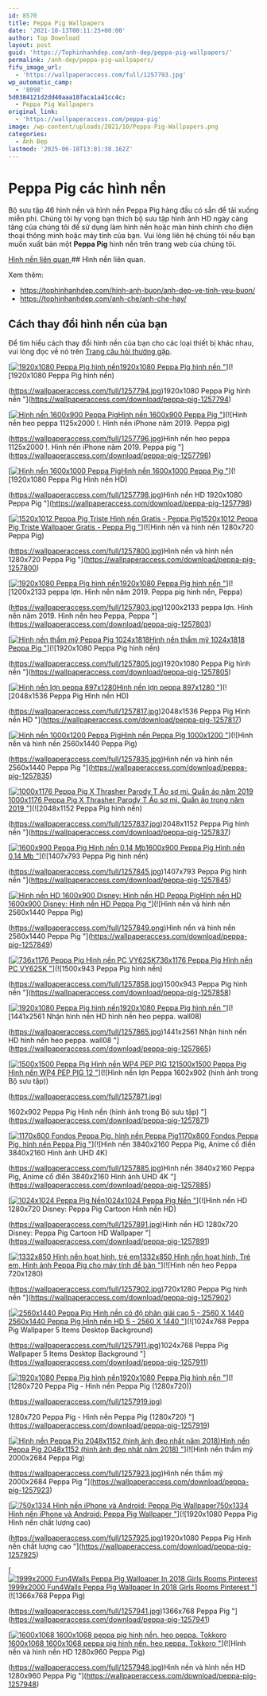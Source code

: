 ```yaml
---
id: 8570
title: Peppa Pig Wallpapers
date: '2021-10-13T00:11:25+00:00'
author: Top Download
layout: post
guid: 'https://Tophinhanhdep.com/anh-dep/peppa-pig-wallpapers/'
permalink: /anh-dep/peppa-pig-wallpapers/
fifu_image_url:
  - 'https://wallpaperaccess.com/full/1257793.jpg'
wp_automatic_camp:
  - '8098'
5d0384121d2dd40aaa18faca1a41cc4c:
  - Peppa Pig Wallpapers
original_link:
  - 'https://wallpaperaccess.com/peppa-pig'
image: /wp-content/uploads/2021/10/Peppa-Pig-Wallpapers.png
categories:
  - Ảnh Đẹp
lastmod: '2025-06-18T13:01:38.162Z'
---
```

# Peppa Pig các hình nền

Bộ sưu tập 46 hình nền và hình nền Peppa Pig hàng đầu có sẵn để tải xuống miễn phí. Chúng tôi hy vọng bạn thích bộ sưu tập hình ảnh HD ngày càng tăng của chúng tôi để sử dụng làm hình nền hoặc màn hình chính cho điện thoại thông minh hoặc máy tính của bạn. Vui lòng liên hệ chúng tôi nếu bạn muốn xuất bản một **Peppa Pig** hình nền trên trang web của chúng tôi.

[Hình nền liên quan ](#related) ## Hình nền liên quan.

   
 Xem thêm:

   
- <https://tophinhanhdep.com/hinh-anh-buon/anh-dep-ve-tinh-yeu-buon/>
- <https://tophinhanhdep.com/anh-che/anh-che-hay/>

## Cách thay đổi hình nền của bạn

Để tìm hiểu cách thay đổi hình nền của bạn cho các loại thiết bị khác nhau, vui lòng đọc về nó trên [Trang câu hỏi thường gặp](https://tophinhanhdep.com/faq/).

  
[[![1920x1080 Peppa Pig hình nền](https://wallpaperaccess.com/full/1257793.jpg)1920x1080 Peppa Pig hình nền "](https://wallpaperaccess.com/download/peppa-pig-1257793)](![1920x1080 Peppa Pig hình nền)

(https://wallpaperaccess.com/full/1257794.jpg)1920x1080 Peppa Pig hình nền "](https://wallpaperaccess.com/download/peppa-pig-1257794)

[[![Hình nền 1600x900 Peppa Pig](https://wallpaperaccess.com/full/1257795.jpg)Hình nền 1600x900 Peppa Pig "](https://wallpaperaccess.com/download/peppa-pig-1257795)](![Hình nền heo peppa 1125x2000 !.  Hình nền iPhone năm 2019. Peppa pig)

(https://wallpaperaccess.com/full/1257796.jpg)Hình nền heo peppa 1125x2000 !. Hình nền iPhone năm 2019. Peppa pig "](https://wallpaperaccess.com/download/peppa-pig-1257796)

[[![Hình nền 1600x1000 Peppa Pig](https://wallpaperaccess.com/full/1257797.png)Hình nền 1600x1000 Peppa Pig "](https://wallpaperaccess.com/download/peppa-pig-1257797)](![1920x1080 Peppa Pig Hình nền HD)

(https://wallpaperaccess.com/full/1257798.jpg)Hình nền HD 1920x1080 Peppa Pig "](https://wallpaperaccess.com/download/peppa-pig-1257798)

[[![1520x1012 Peppa Pig Triste Hình nền Gratis - Peppa Pig](https://wallpaperaccess.com/full/1257799.jpg)1520x1012 Peppa Pig Triste Wallpaper Gratis - Peppa Pig "](https://wallpaperaccess.com/download/peppa-pig-1257799)](![Hình nền và hình nền 1280x720 Peppa Pig)

(https://wallpaperaccess.com/full/1257800.jpg)Hình nền và hình nền 1280x720 Peppa Pig "](https://wallpaperaccess.com/download/peppa-pig-1257800)

[[![1920x1080 Peppa Pig hình nền](https://wallpaperaccess.com/full/1257801.jpg)1920x1080 Peppa Pig hình nền "](https://wallpaperaccess.com/download/peppa-pig-1257801)](![1200x2133 peppa lợn.  Hình nền năm 2019. Peppa pig hình nền, Peppa)

(https://wallpaperaccess.com/full/1257803.jpg)1200x2133 peppa lợn. Hình nền năm 2019. Hình nền heo Peppa, Peppa "](https://wallpaperaccess.com/download/peppa-pig-1257803)

[[![Hình nền thẩm mỹ Peppa Pig 1024x1818](https://wallpaperaccess.com/full/1257804.jpg)Hình nền thẩm mỹ 1024x1818 Peppa Pig "](https://wallpaperaccess.com/download/peppa-pig-1257804)](![1920x1080 Peppa Pig hình nền)

(https://wallpaperaccess.com/full/1257805.jpg)1920x1080 Peppa Pig hình nền "](https://wallpaperaccess.com/download/peppa-pig-1257805)

[[![Hình nền lợn peppa 897x1280](https://wallpaperaccess.com/full/1257815.jpg)Hình nền lợn peppa 897x1280 "](https://wallpaperaccess.com/download/peppa-pig-1257815)](![2048x1536 Peppa Pig Hình nền HD)

(https://wallpaperaccess.com/full/1257817.jpg)2048x1536 Peppa Pig Hình nền HD "](https://wallpaperaccess.com/download/peppa-pig-1257817)

[[![Hình nền 1000x1200 Peppa Pig](https://wallpaperaccess.com/full/1257818.jpg)Hình nền Peppa Pig 1000x1200 "](https://wallpaperaccess.com/download/peppa-pig-1257818)](![Hình nền và hình nền 2560x1440 Peppa Pig)

(https://wallpaperaccess.com/full/1257835.jpg)Hình nền và hình nền 2560x1440 Peppa Pig "](https://wallpaperaccess.com/download/peppa-pig-1257835)

[[![1000x1176 Peppa Pig X Thrasher Parody T Áo sơ mi.  Quần áo năm 2019](https://wallpaperaccess.com/full/1257836.jpg)1000x1176 Peppa Pig X Thrasher Parody T Áo sơ mi. Quần áo trong năm 2019 "](https://wallpaperaccess.com/download/peppa-pig-1257836)](![2048x1152 Peppa Pig hình nền)

(https://wallpaperaccess.com/full/1257837.jpg)2048x1152 Peppa Pig hình nền "](https://wallpaperaccess.com/download/peppa-pig-1257837)

[[![1600x900 Peppa Pig Hình nền 0.14 Mb](https://wallpaperaccess.com/full/1257842.jpg)1600x900 Peppa Pig Hình nền 0,14 Mb "](https://wallpaperaccess.com/download/peppa-pig-1257842)](![1407x793 Peppa Pig hình nền)

(https://wallpaperaccess.com/full/1257845.jpg)1407x793 Peppa Pig hình nền "](https://wallpaperaccess.com/download/peppa-pig-1257845)

[[![Hình nền HD 1600x900 Disney: Hình nền HD Peppa Pig](https://wallpaperaccess.com/full/1257846.jpg)Hình nền HD 1600x900 Disney: Hình nền HD Peppa Pig "](https://wallpaperaccess.com/download/peppa-pig-1257846)](![Hình nền và hình nền 2560x1440 Peppa Pig)

(https://wallpaperaccess.com/full/1257849.png)Hình nền và hình nền 2560x1440 Peppa Pig "](https://wallpaperaccess.com/download/peppa-pig-1257849)

[[![736x1176 Peppa Pig Hình nền PC VY62SK](https://wallpaperaccess.com/full/1257851.jpg)736x1176 Peppa Pig Hình nền PC VY62SK "](https://wallpaperaccess.com/download/peppa-pig-1257851)](![1500x943 Peppa Pig hình nền)

(https://wallpaperaccess.com/full/1257858.jpg)1500x943 Peppa Pig hình nền "](https://wallpaperaccess.com/download/peppa-pig-1257858)

[[![1920x1080 Peppa Pig hình nền](https://wallpaperaccess.com/full/1257862.jpg)1920x1080 Peppa Pig hình nền "](https://wallpaperaccess.com/download/peppa-pig-1257862)](![1441x2561 Nhận hình nền HD hình nền heo peppa.  wall08)

(https://wallpaperaccess.com/full/1257865.jpg)1441x2561 Nhận hình nền HD hình nền heo peppa. wall08 "](https://wallpaperaccess.com/download/peppa-pig-1257865)

[[![1500x1500 Peppa Pig Hình nền WP4 PEP PIG 12](https://wallpaperaccess.com/full/1257867.jpg)1500x1500 Peppa Pig Hình nền WP4 PEP PIG 12 "](https://wallpaperaccess.com/download/peppa-pig-1257867)](![Hình nền lợn Peppa 1602x902 (hình ảnh trong Bộ sưu tập))

(https://wallpaperaccess.com/full/1257871.jpg)

1602x902 Peppa Pig Hình nền (hình ảnh trong Bộ sưu tập) "](https://wallpaperaccess.com/download/peppa-pig-1257871)

[[![1170x800 Fondos Peppa Pig, hình nền Peppa Pig](https://wallpaperaccess.com/full/1257882.jpg)1170x800 Fondos Peppa Pig, hình nền Peppa Pig "](https://wallpaperaccess.com/download/peppa-pig-1257882)](![Hình nền 3840x2160 Peppa Pig, Anime cổ điển 3840x2160 Hình ảnh UHD 4K)

(https://wallpaperaccess.com/full/1257885.jpg)Hình nền 3840x2160 Peppa Pig, Anime cổ điển 3840x2160 Hình ảnh UHD 4K "](https://wallpaperaccess.com/download/peppa-pig-1257885)

[[![1024x1024 Peppa Pig Nền](https://wallpaperaccess.com/full/1257889.jpg)1024x1024 Peppa Pig Nền "](https://wallpaperaccess.com/download/peppa-pig-1257889)](![Hình nền HD 1280x720 Disney: Peppa Pig Cartoon Hình nền HD)

(https://wallpaperaccess.com/full/1257891.jpg)Hình nền HD 1280x720 Disney: Peppa Pig Cartoon HD Wallpaper "](https://wallpaperaccess.com/download/peppa-pig-1257891)

[[![1332x850 Hình nền hoạt hình, trẻ em](https://wallpaperaccess.com/full/1257893.jpg)1332x850 Hình nền hoạt hình, Trẻ em, Hình ảnh Peppa Pig cho máy tính để bàn "](https://wallpaperaccess.com/download/peppa-pig-1257893)](![Hình nền heo Peppa 720x1280)

(https://wallpaperaccess.com/full/1257902.jpg)720x1280 Peppa Pig hình nền "](https://wallpaperaccess.com/download/peppa-pig-1257902)

[[![2560x1440 Peppa Pig Hình nền có độ phân giải cao 5 - 2560 X 1440](https://wallpaperaccess.com/full/1257909.jpg)2560x1440 Peppa Pig Hình nền HD 5 - 2560 X 1440 "](https://wallpaperaccess.com/download/peppa-pig-1257909)](![1024x768 Peppa Pig Wallpaper 5 Items Desktop Background)

(https://wallpaperaccess.com/full/1257911.jpg)1024x768 Peppa Pig Wallpaper 5 Items Desktop Background "](https://wallpaperaccess.com/download/peppa-pig-1257911)

[[![1920x1080 Peppa Pig hình nền](https://wallpaperaccess.com/full/1257913.jpg)1920x1080 Peppa Pig hình nền "](https://wallpaperaccess.com/download/peppa-pig-1257913)](![1280x720 Peppa Pig - Hình nền Peppa Pig (1280x720))

(https://wallpaperaccess.com/full/1257919.jpg)

1280x720 Peppa Pig - Hình nền Peppa Pig (1280x720) "](https://wallpaperaccess.com/download/peppa-pig-1257919)

[[![Hình nền Peppa Pig 2048x1152 (hình ảnh đẹp nhất năm 2018)](https://wallpaperaccess.com/full/1257920.jpg)Hình nền Peppa Pig 2048x1152 (hình ảnh đẹp nhất năm 2018) "](https://wallpaperaccess.com/download/peppa-pig-1257920)](![Hình nền thẩm mỹ 2000x2684 Peppa Pig)

(https://wallpaperaccess.com/full/1257923.jpg)Hình nền thẩm mỹ 2000x2684 Peppa Pig "](https://wallpaperaccess.com/download/peppa-pig-1257923)

[[![750x1334 Hình nền iPhone và Android: Peppa Pig Wallpaper](https://wallpaperaccess.com/full/1257924.jpg)750x1334 Hình nền iPhone và Android: Peppa Pig Wallpaper "](https://wallpaperaccess.com/download/peppa-pig-1257924)](![1920x1080 Peppa Pig Hình nền chất lượng cao)

(https://wallpaperaccess.com/full/1257925.jpg)1920x1080 Peppa Pig Hình nền chất lượng cao "](https://wallpaperaccess.com/download/peppa-pig-1257925)

[[![1999x2000 Fun4Walls Peppa Pig Wallpaper In 2018 Girls Rooms Pinterest](https://wallpaperaccess.com/full/1257937.jpg)1999x2000 Fun4Walls Peppa Pig Wallpaper In 2018 Girls Rooms Pinterest "](https://wallpaperaccess.com/download/peppa-pig-1257937)](![1366x768 Peppa Pig)

(https://wallpaperaccess.com/full/1257941.jpg)1366x768 Peppa Pig "](https://wallpaperaccess.com/download/peppa-pig-1257941)

[[![1600x1068 1600x1068 peppa pig hình nền.  heo peppa.  Tokkoro](https://wallpaperaccess.com/full/1257947.jpg)1600x1068 1600x1068 peppa pig hình nền. heo peppa. Tokkoro "](https://wallpaperaccess.com/download/peppa-pig-1257947)](![Hình nền và hình nền HD 1280x960 Peppa Pig)

(https://wallpaperaccess.com/full/1257948.jpg)Hình nền và hình nền HD 1280x960 Peppa Pig "](https://wallpaperaccess.com/download/peppa-pig-1257948)
